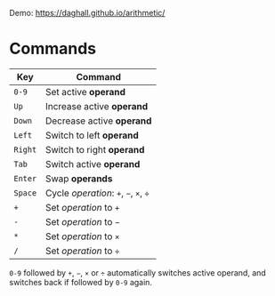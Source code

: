 Demo: https://daghall.github.io/arithmetic/

# Commands

| Key | Command |
| --- | --- |
| `0-9`   | Set active **operand** |
| `Up`    | Increase active **operand** |
| `Down`  | Decrease active **operand** |
| `Left`  | Switch to left **operand** |
| `Right` | Switch to right **operand** |
| `Tab`   | Switch active **operand** |
| `Enter` | Swap **operands** |
| `Space` | Cycle *operation*: `+`, `−`, `×`, `÷` |
| `+`     | Set *operation* to `+`|
| `-`     | Set *operation* to `−`|
| `*`     | Set *operation* to `×`|
| `/`     | Set *operation* to `÷`|

`0-9` followed by `+`, `−`, `×` or `÷` automatically switches active operand,
and switches back if followed by `0-9` again.
